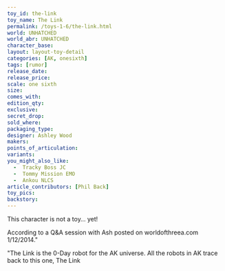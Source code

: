 ```yaml
---
toy_id: the-link
toy_name: The Link
permalink: /toys-1-6/the-link.html
world: UNHATCHED
world_abr: UNHATCHED
character_base: 
layout: layout-toy-detail
categories: [AK, onesixth]
tags: [rumor]
release_date: 
release_price: 
scale: one sixth
size: 
comes_with: 
edition_qty: 
exclusive:
secret_drop:
sold_where: 
packaging_type: 
designer: Ashley Wood
makers: 
points_of_articulation:
variants: 
you_might_also_like:
  -  Tracky Boss JC
  -  Tommy Mission EMO
  -  Ankou NLCS
article_contributors: [Phil Back]
toy_pics:
backstory:
---
```

This character is not a toy… yet!

According to a Q&A session with Ash posted on worldofthreea.com 1/12/2014."

"The Link is the 0-Day robot for the AK universe. All the robots in AK trace back to this one, The Link


